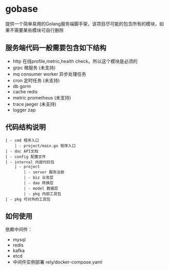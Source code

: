 # gobase

提供一个简单易用的Golang服务端脚手架，该项目尽可能的包含所有的模块，如果不需要某些模块可自行删除

## 服务端代码一般需要包含如下结构
- http 在线profile,metric,health check。所以这个模块是必须的
- grpc 微服务 (未支持)
- mq consumer worker 异步处理任务
- cron 定时任务 (未支持)
- db gorm
- cache redis
- metric prometheus (未支持)
- trace jaeger (未支持)
- logger zap

## 代码结构说明
```
| - cmd 程序入口
    | - project/main.go 程序入口
| - doc API文档
| - config 配置文件
| - internal 内部代码包  
    | - project 
        | - server 服务注册
        | - biz 业务层
        | - dao 转换层 
        | - model 数据层
        | - pkg 内部工具包
| - pkg 可对外的工具包
```

## 如何使用
依赖中间件：
- mysql
- redis
- kafka
- etcd
- 中间件实例部署 rely/docker-compose.yaml
